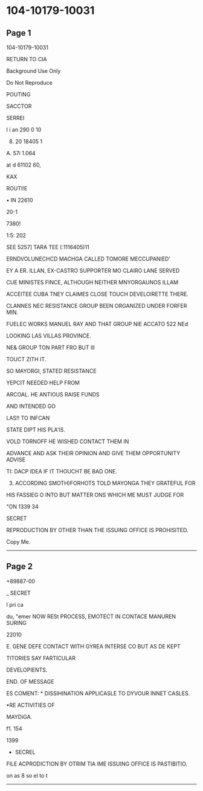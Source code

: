 # 104-10179-10031

## Page 1

104-10179-10031

RETURN TO CIA

Background Use Only

Do Not Reproduce

POUTING

SACCTOR

SERREI

I i an 290 0 10

8. 20 18405 1

A. 57i 1.064

at d 61102 60,

KAX

ROUTI!E

• IN 22610

20-1

7380!

1:5: 202

SEE 5257] TARA TEE (:1116405)11

ERNDVOLUNECHCD MACHGA CALLED TOMORE MECCUPANIED'

EY A ER. ILLAN, EX-CASTRO SUPPORTER MO CLAIRO LANE SERVED

CUE MINISTES FINCE, ALTHOUGH NEITHER MNYORGAUNOS ILLAM

ACCEITEE CUBA TNEY CLAIMES CLOSE TOUCH DEVELOIRETTE THERE.

CLANNES NEC RESISTANCE GROUP BEEN ORGANIZED UNDER FORFER MIN.

FUELEC WORKS MANUEL RAY AND THAT GROUP NIE ACCATO 522 NEd

LOOKING LAS VILLAS PROVINCE.

NE& GROUP TON PART FRO BUT IlI

TOUCT ZITH IT.

SO MAYORGI, STATED RESISTANCE

YEPCIT NEEDED HELP FROM

ARCOAL. HE ANTIOUS RAISE FUNDS

AND INTENDED GO

LAS!! TO INFCAN

STATE DIPT HIS PLA'IS.

VOLD TORNOFF HE WISHED CONTACT THEM IN

ADVANCE AND ASK THEIR OPINION AND GIVE THEM OPPORTUNITY ADVISE

TI: DACP IDEA IF IT THOUCHT BE BAD ONE.

3. ACCORDING SMOTH)FORHOTS TOLD MAYONGA THEY GRATEFUL FOR

HIS FASSIEG O INTO BUT MATTER ONS WHICH ME MUST JUDGE FOR

"ON 1339 34

SECRET

REPRODUCTION BY OTHER THAN THE ISSUING OFFICE IS PROHISITED.

Copy Me.

---

## Page 2

+89887-00

_ SECRET

I pri ca

du, "emer NOW RESt PROCESS, EMOTECT IN CONTACE MANUREN SURING

22010

E. GENE DEFE CONTACT WITH GYREA INTERSE CO BUT AS DE KEPT

TITORIES SAY FARTICULAR

DEVELOPIENTS.

END. OF MESSAGE

ES COMENT: * DISSIHINATION APPLICASLE TO DYVOUR INNET CASLES.

•RE ACTIVITIES OF

MAYDiGA.

f1. 154

1399

- SECREL

FILE ACPRODICTION BY OTRIM TIA IME ISSUING OFFICE IS PASTIBITIO.

on as 8 so el to t

---

